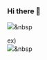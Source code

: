 ### Hi there 👋

<!--
**mangolee2/mangolee2** is a ✨ _special_ ✨ repository because its `README.md` (this file) appears on your GitHub profile.

Here are some ideas to get you started:

- 🔭 I’m currently working on ...
- 🌱 I’m currently learning ...
- 👯 I’m looking to collaborate on ...
- 🤔 I’m looking for help with ...
- 💬 Ask me about ...
- 📫 How to reach me: ...
- 😄 Pronouns: ...
- ⚡ Fun fact: ...
-->
  <img src="https://img.shields.io/badge/텍스트-색상코드?style=flat-square&logo=로고이름&logoColor=white"/></a>&nbsp 
  
ex)  
  <img src="https://img.shields.io/badge/JAVA-007396?style=flat-square&logo=Java&logoColor=white"/></a>&nbsp 
